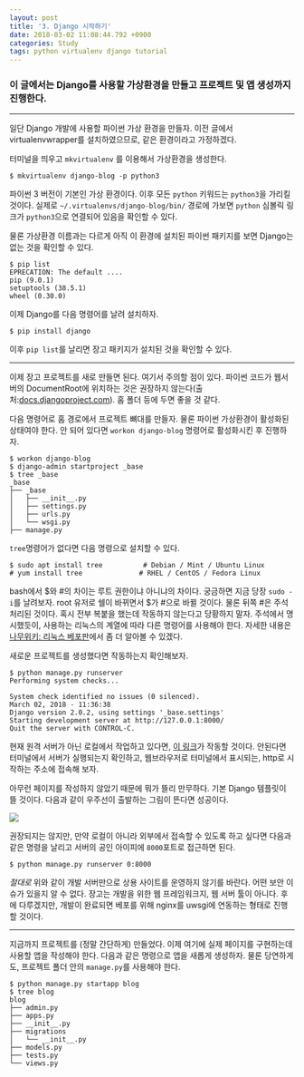 ```yaml
---
layout: post
title: '3. Django 시작하기'
date: 2018-03-02 11:08:44.792 +0900
categories: Study
tags: python virtualenv django tutorial
---
```


### 이 글에서는 Django를 사용할 가상환경을 만들고 프로젝트 및 앱 생성까지 진행한다.

---

일단 Django 개발에 사용할 파이썬 가상 환경을 만들자. 이전 글에서 virtualenvwrapper를 설치하였으므로, 같은 환경이라고 가정하겠다.

터미널을 띄우고 `mkvirtualenv` 를 이용해서 가상환경을 생성한다.

    $ mkvirtualenv django-blog -p python3

<!--more-->

파이썬 3 버전이 기본인 가상 환경이다. 이후 모든 `python` 키워드는 `python3`을 가리킬 것이다. 실제로 `~/.virtualenvs/django-blog/bin/` 경로에 가보면 `python` 심볼릭 링크가 `python3`으로 연결되어 있음을 확인할 수 있다.

물론 가상환경 이름과는 다르게 아직 이 환경에 설치된 파이썬 패키지를 보면 Django는 없는 것을 확인할 수 있다.

    $ pip list
    EPRECATION: The default ....
    pip (9.0.1)
    setuptools (38.5.1)
    wheel (0.30.0)

이제 Django를 다음 명령어를 날려 설치하자.

    $ pip install django

이후 `pip list`를 날리면 장고 패키지가 설치된 것을 확인할 수 있다.

---

이제 장고 프로젝트를 새로 만들면 된다. 여기서 주의할 점이 있다. 파이썬 코드가 웹서버의 DocumentRoot에 위치하는 것은 권장하지 않는다(출처:[docs.djangoproject.com](https://docs.djangoproject.com/ko/2.0/intro/tutorial01/)). 홈 폴더 등에 두면 좋을 것 같다.

다음 명령어로 홈 경로에서 프로젝트 뼈대를 만들자. 물론 파이썬 가상환경이 활성화된 상태여야 한다. 안 되어 있다면 `workon django-blog` 명령어로 활성화시킨 후 진행하자.

    $ workon django-blog
    $ django-admin startproject _base
    $ tree _base
    _base
    ├── _base
    │   ├── __init__.py
    │   ├── settings.py
    │   ├── urls.py
    │   └── wsgi.py
    ├── manage.py

`tree`명령어가 없다면 다음 명령으로 설치할 수 있다.

    $ sudo apt install tree          # Debian / Mint / Ubuntu Linux
    # yum install tree              # RHEL / CentOS / Fedora Linux

bash에서 $와 #의 차이는 루트 권한이냐 아니냐의 차이다. 궁금하면 지금 당장 `sudo -i`를 날려보자. root 유저로 쉘이 바뀌면서 $가 #으로 바뀔 것이다. 물론 뒤쪽 #은 주석처리된 것이다. 혹시 전부 복붙을 했는데 작동하지 않는다고 당황하지 말자. 주석에서 명시했듯이, 사용하는 리눅스의 계열에 따라 다른 명령어를 사용해야 한다. 자세한 내용은 [나무위키: 리눅스 베포판](https://namu.wiki/w/%EB%A6%AC%EB%88%85%EC%8A%A4#s-9)에서 좀 더 알아볼 수 있겠다.

새로운 프로젝트를 생성했다면 작동하는지 확인해보자.

    $ python manage.py runserver
    Performing system checks...

    System check identified no issues (0 silenced).
    March 02, 2018 - 11:36:38
    Django version 2.0.2, using settings '_base.settings'
    Starting development server at http://127.0.0.1:8000/
    Quit the server with CONTROL-C.

현재 원격 서버가 아닌 로컬에서 작업하고 있다면, [이 링크](http://localhost:8000)가 작동할 것이다. 안된다면 터미널에서 서버가 실행되는지 확인하고, 웹브라우저로 터미널에서 표시되는, http로 시작하는 주소에 접속해 보자.

아무런 페이지를 작성하지 않았기 때문에 뭐가 뜰리 만무하다. 기본 Django 템플릿이 뜰 것이다. 다음과 같이 우주선이 출발하는 그림이 뜬다면 성공이다.

[![](http://res.cloudinary.com/rockheung/image/upload/v1519992906/Screenshot_from_2018-03-02_20-39-33_eoccbe.png)](http://res.cloudinary.com/rockheung/image/upload/v1519992906/Screenshot_from_2018-03-02_20-39-33_eoccbe.png)

권장되지는 않지만, 만약 로컬이 아니라 외부에서 접속할 수 있도록 하고 싶다면 다음과 같은 명령을 날리고 서버의 공인 아이피에 `8000`포트로 접근하면 된다.

    $ python manage.py runserver 0:8000

_절대로_ 위와 같이 개발 서버만으로 상용 사이트를 운영하지 않기를 바란다. 어떤 보안 이슈가 있을지 알 수 없다. 장고는 개발을 위한 웹 프레임워크지, 웹 서버 툴이 아니다. 후에 다루겠지만, 개발이 완료되면 베포를 위해 nginx를 uwsgi에 연동하는 형태로 진행할 것이다.

---

지금까지 프로젝트를 (정말 간단하게) 만들었다. 이제 여기에 실제 페이지를 구현하는데 사용할 앱을 작성해야 한다. 다음과 같은 명령으로 앱을 새롭게 생성하자. 물론 당연하게도, 프로젝트 폴더 안의 `manage.py`를 사용해야 한다.

    $ python manage.py startapp blog
    $ tree blog
    blog
    ├── admin.py
    ├── apps.py
    ├── __init__.py
    ├── migrations
    │   └── __init__.py
    ├── models.py
    ├── tests.py
    └── views.py
